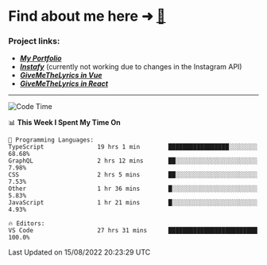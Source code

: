 # Find about me here ➜ [🧑](https://pauabella.dev)

### Project links:
- ***[My Portfolio](https://pauabella.dev)***
- ***[Instafy](https://instafy.me)*** (currently not working due to changes in the Instagram API)
- ***[GiveMeTheLyrics in Vue](https://lyrics.pauabella.dev)***
- ***[GiveMeTheLyrics in React](https://pauabella.dev/GiveMeTheLyrics)***

---
<!--START_SECTION:waka-->
![Code Time](http://img.shields.io/badge/Code%20Time-1%2C363%20hrs%2037%20mins-blue)

📊 **This Week I Spent My Time On** 

```text
💬 Programming Languages: 
TypeScript               19 hrs 1 min        █████████████████░░░░░░░░   68.68% 
GraphQL                  2 hrs 12 mins       ██░░░░░░░░░░░░░░░░░░░░░░░   7.98% 
CSS                      2 hrs 5 mins        ██░░░░░░░░░░░░░░░░░░░░░░░   7.53% 
Other                    1 hr 36 mins        █░░░░░░░░░░░░░░░░░░░░░░░░   5.83% 
JavaScript               1 hr 21 mins        █░░░░░░░░░░░░░░░░░░░░░░░░   4.93%

🔥 Editors: 
VS Code                  27 hrs 31 mins      █████████████████████████   100.0%

```


 Last Updated on 15/08/2022 20:23:29 UTC
<!--END_SECTION:waka-->
